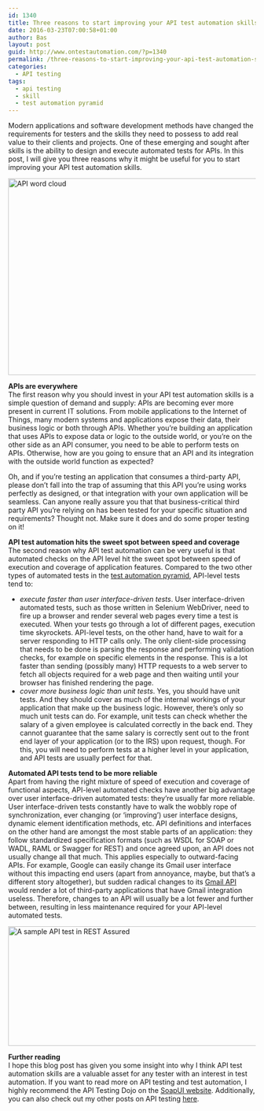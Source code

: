 ```yaml
---
id: 1340
title: Three reasons to start improving your API test automation skills
date: 2016-03-23T07:00:58+01:00
author: Bas
layout: post
guid: http://www.ontestautomation.com/?p=1340
permalink: /three-reasons-to-start-improving-your-api-test-automation-skills/
categories:
  - API testing
tags:
  - api testing
  - skill
  - test automation pyramid
---
```

Modern applications and software development methods have changed the requirements for testers and the skills they need to possess to add real value to their clients and projects. One of these emerging and sought after skills is the ability to design and execute automated tests for APIs. In this post, I will give you three reasons why it might be useful for you to start improving your API test automation skills.

<a href="http://www.ontestautomation.com/?attachment_id=1342" rel="attachment wp-att-1342"><img src="http://www.ontestautomation.com/wp-content/uploads/2016/03/api_wordcloud.jpg" alt="API word cloud" width="698" height="400" class="aligncenter size-full wp-image-1342" srcset="https://www.ontestautomation.com/wp-content/uploads/2016/03/api_wordcloud.jpg 698w, https://www.ontestautomation.com/wp-content/uploads/2016/03/api_wordcloud-300x172.jpg 300w" sizes="(max-width: 698px) 100vw, 698px" /></a>

**APIs are everywhere**  
The first reason why you should invest in your API test automation skills is a simple question of demand and supply: APIs are becoming ever more present in current IT solutions. From mobile applications to the Internet of Things, many modern systems and applications expose their data, their business logic or both through APIs. Whether you&#8217;re building an application that uses APIs to expose data or logic to the outside world, or you&#8217;re on the other side as an API consumer, you need to be able to perform tests on APIs. Otherwise, how are you going to ensure that an API and its integration with the outside world function as expected?

Oh, and if you&#8217;re testing an application that consumes a third-party API, please don&#8217;t fall into the trap of assuming that this API you&#8217;re using works perfectly as designed, or that integration with your own application will be seamless. Can anyone really assure you that that business-critical third party API you&#8217;re relying on has been tested for your specific situation and requirements? Thought not. Make sure it does and do some proper testing on it!

**API test automation hits the sweet spot between speed and coverage**  
The second reason why API test automation can be very useful is that automated checks on the API level hit the sweet spot between speed of execution and coverage of application features. Compared to the two other types of automated tests in the <a href="https://www.mountaingoatsoftware.com/blog/the-forgotten-layer-of-the-test-automation-pyramid" target="_blank">test automation pyramid</a>, API-level tests tend to:

  * _execute faster than user interface-driven tests_. User interface-driven automated tests, such as those written in Selenium WebDriver, need to fire up a browser and render several web pages every time a test is executed. When your tests go through a lot of different pages, execution time skyrockets. API-level tests, on the other hand, have to wait for a server responding to HTTP calls only. The only client-side processing that needs to be done is parsing the response and performing validation checks, for example on specific elements in the response. This is a lot faster than sending (possibly many) HTTP requests to a web server to fetch all objects required for a web page and then waiting until your browser has finished rendering the page.
  * _cover more business logic than unit tests_. Yes, you should have unit tests. And they should cover as much of the internal workings of your application that make up the business logic. However, there&#8217;s only so much unit tests can do. For example, unit tests can check whether the salary of a given employee is calculated correctly in the back end. They cannot guarantee that the same salary is correctly sent out to the front end layer of your application (or to the IRS) upon request, though. For this, you will need to perform tests at a higher level in your application, and API tests are usually perfect for that.

**Automated API tests tend to be more reliable**  
Apart from having the right mixture of speed of execution and coverage of functional aspects, API-level automated checks have another big advantage over user interface-driven automated tests: they&#8217;re usually far more reliable. User interface-driven tests constantly have to walk the wobbly rope of synchronization, ever changing (or &#8216;improving&#8217;) user interface designs, dynamic element identification methods, etc. API definitions and interfaces on the other hand are amongst the most stable parts of an application: they follow standardized specification formats (such as WSDL for SOAP or WADL, RAML or Swagger for REST) and once agreed upon, an API does not usually change all that much. This applies especially to outward-facing APIs. For example, Google can easily change its Gmail user interface without this impacting end users (apart from annoyance, maybe, but that&#8217;s a different story altogether), but sudden radical changes to its <a href="https://developers.google.com/gmail/api/" target="_blank">Gmail API</a> would render a lot of third-party applications that have Gmail integration useless. Therefore, changes to an API will usually be a lot fewer and further between, resulting in less maintenance required for your API-level automated tests.

<a href="http://www.ontestautomation.com/?attachment_id=1343" rel="attachment wp-att-1343"><img src="http://www.ontestautomation.com/wp-content/uploads/2016/03/sample_API_test.png" alt="A sample API test in REST Assured" width="582" height="243" class="aligncenter size-full wp-image-1343" srcset="https://www.ontestautomation.com/wp-content/uploads/2016/03/sample_API_test.png 582w, https://www.ontestautomation.com/wp-content/uploads/2016/03/sample_API_test-300x125.png 300w" sizes="(max-width: 582px) 100vw, 582px" /></a>

**Further reading**  
I hope this blog post has given you some insight into why I think API test automation skills are a valuable asset for any tester with an interest in test automation. If you want to read more on API testing and test automation, I highly recommend the API Testing Dojo on the <a href="https://www.soapui.org/testing-dojo/welcome-to-the-dojo/overview.html" target="_blank">SoapUI website</a>. Additionally, you can also check out my other posts on API testing <a href="http://www.ontestautomation.com/category/api-testing/" target="_blank">here</a>.